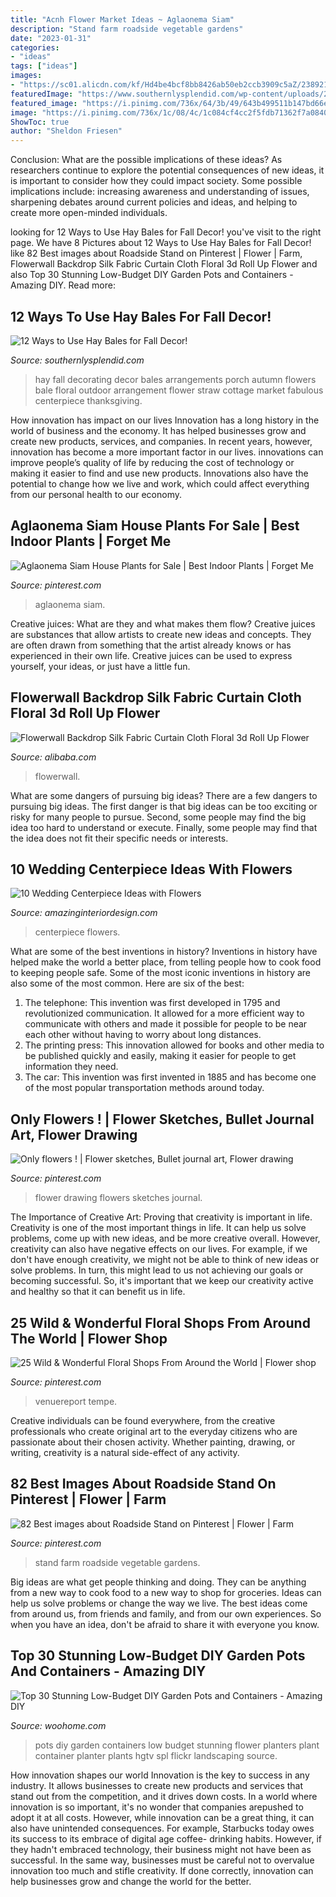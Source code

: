 ```yaml
---
title: "Acnh Flower Market Ideas ~ Aglaonema Siam"
description: "Stand farm roadside vegetable gardens"
date: "2023-01-31"
categories:
- "ideas"
tags: ["ideas"]
images:
- "https://sc01.alicdn.com/kf/Hd4be4bcf8bb8426ab50eb2ccb3909c5aZ/238921517/Hd4be4bcf8bb8426ab50eb2ccb3909c5aZ.jpg"
featuredImage: "https://www.southernlysplendid.com/wp-content/uploads/2017/08/hay11.jpg"
featured_image: "https://i.pinimg.com/736x/64/3b/49/643b499511b147bd66e4196aee8e3f75.jpg"
image: "https://i.pinimg.com/736x/1c/08/4c/1c084cf4cc2f5fdb71362f7a0840fb78.jpg"
ShowToc: true
author: "Sheldon Friesen"
---
```



Conclusion: What are the possible implications of these ideas?
As researchers continue to explore the potential consequences of new ideas, it is important to consider how they could impact society. Some possible implications include: increasing awareness and understanding of issues, sharpening debates around current policies and ideas, and helping to create more open-minded individuals.

	

		
looking for 12 Ways to Use Hay Bales for Fall Decor! you've visit to the right page. We have 8 Pictures about 12 Ways to Use Hay Bales for Fall Decor! like 82 Best images about Roadside Stand on Pinterest | Flower | Farm, Flowerwall Backdrop Silk Fabric Curtain Cloth Floral 3d Roll Up Flower and also Top 30 Stunning Low-Budget DIY Garden Pots and Containers - Amazing DIY. Read more:
		
    
## 12 Ways To Use Hay Bales For Fall Decor!

<img loading=lazy src="https://www.southernlysplendid.com/wp-content/uploads/2017/08/hay11.jpg" onerror="this.onerror=null;this.src='https://tse3.mm.bing.net/th?id=OIP.J3NxQk9WeQ1jXa0aadpfpQHaIZ&amp;pid=15.1';" alt="12 Ways to Use Hay Bales for Fall Decor!">

_Source: southernlysplendid.com_

>hay fall decorating decor bales arrangements porch autumn flowers bale floral outdoor arrangement flower straw cottage market fabulous centerpiece thanksgiving. 

	

How innovation has impact on our lives
Innovation has a long history in the world of business and the economy. It has helped businesses grow and create new products, services, and companies. In recent years, however, innovation has become a more important factor in our lives. innovations can improve people’s quality of life by reducing the cost of technology or making it easier to find and use new products. Innovations also have the potential to change how we live and work, which could affect everything from our personal health to our economy.

    
## Aglaonema Siam House Plants For Sale | Best Indoor Plants | Forget Me

<img loading=lazy src="https://i.pinimg.com/736x/32/65/75/326575458bb4274435efe2261f0d58d4.jpg" onerror="this.onerror=null;this.src='https://tse2.mm.bing.net/th?id=OIP.7sDHGsla9m6Aid664gC_ewHaHa&amp;pid=15.1';" alt="Aglaonema Siam House Plants for Sale | Best Indoor Plants | Forget Me">

_Source: pinterest.com_

>aglaonema siam. 

	

Creative juices: What are they and what makes them flow?
Creative juices are substances that allow artists to create new ideas and concepts. They are often drawn from something that the artist already knows or has experienced in their own life. Creative juices can be used to express yourself, your ideas, or just have a little fun.

    
## Flowerwall Backdrop Silk Fabric Curtain Cloth Floral 3d Roll Up Flower

<img loading=lazy src="https://sc01.alicdn.com/kf/Hd4be4bcf8bb8426ab50eb2ccb3909c5aZ/238921517/Hd4be4bcf8bb8426ab50eb2ccb3909c5aZ.jpg" onerror="this.onerror=null;this.src='https://tse2.mm.bing.net/th?id=OIP.1Dgbc20NbQsU5813dPbSsQHaHa&amp;pid=15.1';" alt="Flowerwall Backdrop Silk Fabric Curtain Cloth Floral 3d Roll Up Flower">

_Source: alibaba.com_

>flowerwall. 

	

What are some dangers of pursuing big ideas?
There are a few dangers to pursuing big ideas. The first danger is that big ideas can be too exciting or risky for many people to pursue. Second, some people may find the big idea too hard to understand or execute. Finally, some people may find that the idea does not fit their specific needs or interests.

    
## 10 Wedding Centerpiece Ideas With Flowers

<img loading=lazy src="http://www.amazinginteriordesign.com/wp-content/uploads/2017/11/Wedding-Centerpiece-Ideas-with-Flowers-fi.jpg" onerror="this.onerror=null;this.src='https://tse1.mm.bing.net/th?id=OIP.8h71qsaFgbqK5kMffWW5twHaJ1&amp;pid=15.1';" alt="10 Wedding Centerpiece Ideas with Flowers">

_Source: amazinginteriordesign.com_

>centerpiece flowers. 

	

What are some of the best inventions in history?
Inventions in history have helped make the world a better place, from telling people how to cook food to keeping people safe. Some of the most iconic inventions in history are also some of the most common. Here are six of the best: 
1. The telephone: This invention was first developed in 1795 and revolutionized communication. It allowed for a more efficient way to communicate with others and made it possible for people to be near each other without having to worry about long distances. 
2. The printing press: This innovation allowed for books and other media to be published quickly and easily, making it easier for people to get information they need. 
3. The car: This invention was first invented in 1885 and has become one of the most popular transportation methods around today.

    
## Only Flowers ! | Flower Sketches, Bullet Journal Art, Flower Drawing

<img loading=lazy src="https://i.pinimg.com/736x/64/3b/49/643b499511b147bd66e4196aee8e3f75.jpg" onerror="this.onerror=null;this.src='https://tse4.mm.bing.net/th?id=OIP.Wx1oRdsPBtDDhoYi8V178gHaNW&amp;pid=15.1';" alt="Only flowers ! | Flower sketches, Bullet journal art, Flower drawing">

_Source: pinterest.com_

>flower drawing flowers sketches journal. 

	

The Importance of Creative Art: Proving that creativity is important in life.
Creativity is one of the most important things in life. It can help us solve problems, come up with new ideas, and be more creative overall. However, creativity can also have negative effects on our lives. For example, if we don't have enough creativity, we might not be able to think of new ideas or solve problems. In turn, this might lead to us not achieving our goals or becoming successful. So, it's important that we keep our creativity active and healthy so that it can benefit us in life.

    
## 25 Wild &amp; Wonderful Floral Shops From Around The World | Flower Shop

<img loading=lazy src="https://i.pinimg.com/736x/1c/08/4c/1c084cf4cc2f5fdb71362f7a0840fb78.jpg" onerror="this.onerror=null;this.src='https://tse1.mm.bing.net/th?id=OIP.w5mqJg3MBVpx8lE8_i_qLwHaJQ&amp;pid=15.1';" alt="25 Wild &amp; Wonderful Floral Shops From Around the World | Flower shop">

_Source: pinterest.com_

>venuereport tempe. 

	

Creative individuals can be found everywhere, from the creative professionals who create original art to the everyday citizens who are passionate about their chosen activity. Whether painting, drawing, or writing, creativity is a natural side-effect of any activity.

    
## 82 Best Images About Roadside Stand On Pinterest | Flower | Farm

<img loading=lazy src="https://i.pinimg.com/736x/e2/f9/b2/e2f9b26f170e83ff8a7b6a7f05610a2b.jpg" onerror="this.onerror=null;this.src='https://tse1.mm.bing.net/th?id=OIP.V7tdF4Mk5Ar_OVblOknsZQHaJ3&amp;pid=15.1';" alt="82 Best images about Roadside Stand on Pinterest | Flower | Farm">

_Source: pinterest.com_

>stand farm roadside vegetable gardens. 

	

Big ideas are what get people thinking and doing. They can be anything from a new way to cook food to a new way to shop for groceries. Ideas can help us solve problems or change the way we live. The best ideas come from around us, from friends and family, and from our own experiences. So when you have an idea, don't be afraid to share it with everyone you know.

    
## Top 30 Stunning Low-Budget DIY Garden Pots And Containers - Amazing DIY

<img loading=lazy src="http://www.woohome.com/wp-content/uploads/2014/02/DIY-Garden-Pots-16.jpg" onerror="this.onerror=null;this.src='https://tse4.mm.bing.net/th?id=OIP.RIxg7ATinpkXvZ-tPO19XgHaLh&amp;pid=15.1';" alt="Top 30 Stunning Low-Budget DIY Garden Pots and Containers - Amazing DIY">

_Source: woohome.com_

>pots diy garden containers low budget stunning flower planters plant container planter plants hgtv spl flickr landscaping source. 

	

How innovation shapes our world
Innovation is the key to success in any industry. It allows businesses to create new products and services that stand out from the competition, and it drives down costs. In a world where innovation is so important, it's no wonder that companies arepushed to adopt it at all costs. However, while innovation can be a great thing, it can also have unintended consequences. For example, Starbucks today owes its success to its embrace of digital age coffee- drinking habits. However, if they hadn't embraced technology, their business might not have been as successful. In the same way, businesses must be careful not to overvalue innovation too much and stifle creativity. If done correctly, innovation can help businesses grow and change the world for the better.


